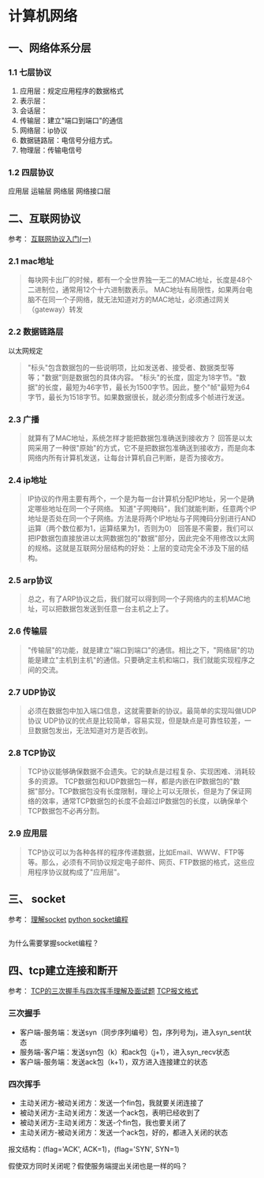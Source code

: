 # 计算机网络

## 一、网络体系分层

### 1.1 七层协议
1. 应用层：规定应用程序的数据格式
2. 表示层：
3. 会话层：
4. 传输层：建立"端口到端口"的通信
5. 网络层：ip协议
6. 数据链路层：电信号分组方式。
7. 物理层：传输电信号
### 1.2 四层协议

应用层
运输层
网络层
网络接口层

## 二、互联网协议
参考：
[互联网协议入门(一)](https://www.ruanyifeng.com/blog/2012/05/internet_protocol_suite_part_i.html)

### 2.1 mac地址
> 每块网卡出厂的时候，都有一个全世界独一无二的MAC地址，长度是48个二进制位，通常用12个十六进制数表示。
> MAC地址有局限性，如果两台电脑不在同一个子网络，就无法知道对方的MAC地址，必须通过网关（gateway）转发

### 2.2 数据链路层
以太网规定
>"标头"包含数据包的一些说明项，比如发送者、接受者、数据类型等等；"数据"则是数据包的具体内容。
"标头"的长度，固定为18字节。"数据"的长度，最短为46字节，最长为1500字节。因此，整个"帧"最短为64字节，最长为1518字节。如果数据很长，就必须分割成多个帧进行发送。

### 2.3 广播
> 就算有了MAC地址，系统怎样才能把数据包准确送到接收方？
回答是以太网采用了一种很"原始"的方式，它不是把数据包准确送到接收方，而是向本网络内所有计算机发送，让每台计算机自己判断，是否为接收方。

### 2.4 ip地址
> IP协议的作用主要有两个，一个是为每一台计算机分配IP地址，另一个是确定哪些地址在同一个子网络。
> 知道"子网掩码"，我们就能判断，任意两个IP地址是否处在同一个子网络。方法是将两个IP地址与子网掩码分别进行AND运算（两个数位都为1，运算结果为1，否则为0）
> 回答是不需要，我们可以把IP数据包直接放进以太网数据包的"数据"部分，因此完全不用修改以太网的规格。这就是互联网分层结构的好处：上层的变动完全不涉及下层的结构。

### 2.5 arp协议
> 总之，有了ARP协议之后，我们就可以得到同一个子网络内的主机MAC地址，可以把数据包发送到任意一台主机之上了。

### 2.6 传输层
> "传输层"的功能，就是建立"端口到端口"的通信。相比之下，"网络层"的功能是建立"主机到主机"的通信。只要确定主机和端口，我们就能实现程序之间的交流。

### 2.7 UDP协议
> 必须在数据包中加入端口信息，这就需要新的协议。最简单的实现叫做UDP协议
UDP协议的优点是比较简单，容易实现，但是缺点是可靠性较差，一旦数据包发出，无法知道对方是否收到。

### 2.8 TCP协议
> TCP协议能够确保数据不会遗失。它的缺点是过程复杂、实现困难、消耗较多的资源。
> TCP数据包和UDP数据包一样，都是内嵌在IP数据包的"数据"部分。TCP数据包没有长度限制，理论上可以无限长，但是为了保证网络的效率，通常TCP数据包的长度不会超过IP数据包的长度，以确保单个TCP数据包不必再分割。

### 2.9 应用层
> TCP协议可以为各种各样的程序传递数据，比如Email、WWW、FTP等等。那么，必须有不同协议规定电子邮件、网页、FTP数据的格式，这些应用程序协议就构成了"应用层"。

## 三、 socket

参考：
[理解socket](https://blog.csdn.net/StromMaybin/article/details/73010280)
[python socket编程](https://keelii.com/2018/09/24/socket-programming-in-python/)

```

```

为什么需要掌握socket编程？

## 四、tcp建立连接和断开
参考：
[TCP的三次握手与四次挥手理解及面试题](https://blog.csdn.net/qq_38950316/article/details/81087809)
[TCP报文格式](https://www.cnblogs.com/aspirant/p/7224696.html)


### 三次握手

- 客户端-服务端：发送syn（同步序列编号）包，序列号为j，进入syn_sent状态
- 服务端-客户端：发送syn包（k）和ack包（j+1），进入syn_recv状态
- 客户端-服务端：发送ack包（k+1），双方进入连接建立的状态

### 四次挥手

- 主动关闭方-被动关闭方：发送一个fin包，我就要关闭连接了
- 被动关闭方-主动关闭方：发送一个ack包，表明已经收到了
- 被动关闭方-主动关闭方：发送-个fin包，我也要关闭了
- 主动关闭方-被动关闭方：发送一个ack包，好的，都进入关闭的状态

报文结构：(flag='ACK', ACK=1)，(flag='SYN', SYN=1)

假使双方同时关闭呢？假使服务端提出关闭也是一样的吗？